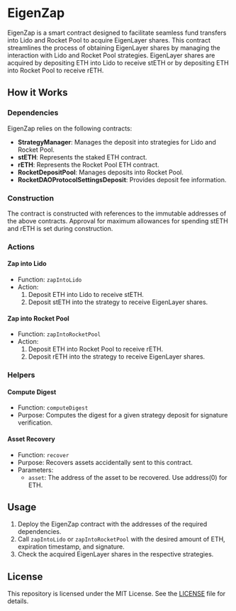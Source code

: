 # EigenZap

EigenZap is a smart contract designed to facilitate seamless fund transfers into Lido and Rocket Pool to acquire EigenLayer shares. This contract streamlines the process of obtaining EigenLayer shares by managing the interaction with Lido and Rocket Pool strategies. EigenLayer shares are acquired by depositing ETH into Lido to receive stETH or by depositing ETH into Rocket Pool to receive rETH.

## How it Works

### Dependencies

EigenZap relies on the following contracts:
- **StrategyManager**: Manages the deposit into strategies for Lido and Rocket Pool.
- **stETH**: Represents the staked ETH contract.
- **rETH**: Represents the Rocket Pool ETH contract.
- **RocketDepositPool**: Manages deposits into Rocket Pool.
- **RocketDAOProtocolSettingsDeposit**: Provides deposit fee information.

### Construction

The contract is constructed with references to the immutable addresses of the above contracts. Approval for maximum allowances for spending stETH and rETH is set during construction.

### Actions

#### Zap into Lido
- Function: `zapIntoLido`
- Action:
  1. Deposit ETH into Lido to receive stETH.
  2. Deposit stETH into the strategy to receive EigenLayer shares.

#### Zap into Rocket Pool
- Function: `zapIntoRocketPool`
- Action:
  1. Deposit ETH into Rocket Pool to receive rETH.
  2. Deposit rETH into the strategy to receive EigenLayer shares.

### Helpers

#### Compute Digest
- Function: `computeDigest`
- Purpose: Computes the digest for a given strategy deposit for signature verification.

#### Asset Recovery
- Function: `recover`
- Purpose: Recovers assets accidentally sent to this contract.
- Parameters:
  - `asset`: The address of the asset to be recovered. Use address(0) for ETH.

## Usage

1. Deploy the EigenZap contract with the addresses of the required dependencies.
2. Call `zapIntoLido` or `zapIntoRocketPool` with the desired amount of ETH, expiration timestamp, and signature.
3. Check the acquired EigenLayer shares in the respective strategies.

## License

This repository is licensed under the MIT License. See the [LICENSE](LICENSE) file for details.

